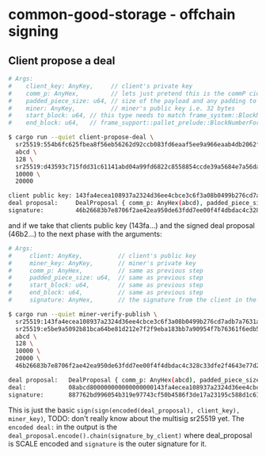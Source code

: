 # common-good-storage - offchain signing

## Client propose a deal

```sh
# Args:
#    client_key: AnyKey,     // client's private key
#    comm_p: AnyHex,         // lets just pretend this is the commP cid
#    padded_piece_size: u64, // size of the payload and any padding to construct the binary merkle trie https://spec.filecoin.io/systems/filecoin_files/piece/pieces.png
#    miner: AnyKey,          // miner's public key i.e. 32 bytes
#    start_block: u64, // this type needs to match frame_system::BlockNumber defined in runtime
#    end_block: u64,   // frame_support::pallet_prelude::BlockNumberFor

$ cargo run --quiet client-propose-deal \
  sr25519:554b6fc625fbea8f56eb56262d92ccb083fd6eaaf5ee9a966eaab4db2062f4d0 \
  abcd \
  128 \
  sr25519:d43593c715fdd31c61141abd04a99fd6822c8558854ccde39a5684e7a56da27d \
  10000 \
  20000

client public key: 143fa4ecea108937a2324d36ee4cbce3c6f3a08b0499b276cd7adb7a7631a559
deal proposal:     DealProposal { comm_p: AnyHex(abcd), padded_piece_size: 128, client: Sr25519, miner: Sr25519, start_block: 10000, end_block: 20000 }
signature:         46b26683b7e8706f2ae42ea950de63fdd7ee00f4f4dbdac4c328c33dfe2f4643e77d20bb706fde456e543b872bb5c7691728585a5337423ceb749ee7d3751a8f
```

and if we take that clients public key (143fa...) and the signed deal proposal (46b2...) to the next phase with the arguments:

```sh
# Args: 
#     client: AnyKey,          // client's public key
#     miner_key: AnyKey,       // miner's private key
#     comm_p: AnyHex,          // same as previous step
#     padded_piece_size: u64,  // same as previous step
#     start_block: u64,        // same as previous step
#     end_block: u64,          // same as previous step
#     signature: AnyHex,       // the signature from the client in the previous step

$ cargo run --quiet miner-verify-publish \
  sr25519:143fa4ecea108937a2324d36ee4cbce3c6f3a08b0499b276cd7adb7a7631a559 \
  sr25519:e5be9a5092b81bca64be81d212e7f2f9eba183bb7a90954f7b76361f6edb5c0a \
  abcd \
  128 \
  10000 \
  20000 \
  46b26683b7e8706f2ae42ea950de63fdd7ee00f4f4dbdac4c328c33dfe2f4643e77d20bb706fde456e543b872bb5c7691728585a5337423ceb749ee7d3751a8f

deal proposal:   DealProposal { comm_p: AnyHex(abcd), padded_piece_size: 128, client: Sr25519, miner: Sr25519, start_block: 10000, end_block: 20000 }
deal:            08abcd800000000000000000143fa4ecea108937a2324d36ee4cbce3c6f3a08b0499b276cd7adb7a7631a55900d43593c715fdd31c61141abd04a99fd6822c8558854ccde39a5684e7a56da27d1027000000000000204e00000000000046b26683b7e8706f2ae42ea950de63fdd7ee00f4f4dbdac4c328c33dfe2f4643e77d20bb706fde456e543b872bb5c7691728585a5337423ceb749ee7d3751a8f
signature:       887762bd996054b319e97743cf50b4586f3de17a23195c588d1c6153a10aa273e273d6803ff83639e5b17b7b9e336aa14da61cd8d9cced93b945babadcb0d281
```

This is just the basic `sign(sign(encoded(deal_proposal), client_key), miner_key)`, TODO: don't really know about the multisig sr25519 yet. 
The `encoded deal:` in the output is the `deal_proposal.encode().chain(signature_by_client)` where deal_proposal is SCALE encoded and `signature` is the outer signature for it.

